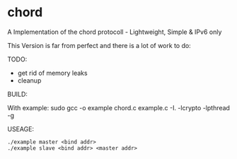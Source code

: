 # chord
A Implementation of the chord protocoll - Lightweight, Simple &amp; IPv6 only

This Version is far from perfect and there is a lot of work to do:

TODO:
- get rid of memory leaks
- cleanup

BUILD:

With example: sudo gcc -o example chord.c example.c -I. -lcrypto -lpthread -g

USEAGE:
```
./example master <bind addr>
./example slave <bind addr> <master addr>
```
